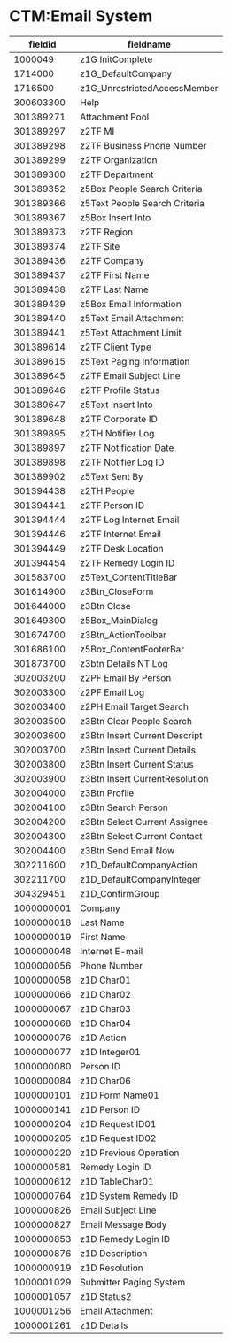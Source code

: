 # CTM:Email System

|fieldid    |fieldname                       |
| ---    | --- |
|1000049    |z1G InitComplete                |
|1714000    |z1G_DefaultCompany              |
|1716500    |z1G_UnrestrictedAccessMember    |
|300603300  |Help                            |
|301389271  |Attachment Pool                 |
|301389297  |z2TF MI                         |
|301389298  |z2TF Business Phone Number      |
|301389299  |z2TF Organization               |
|301389300  |z2TF Department                 |
|301389352  |z5Box People Search Criteria    |
|301389366  |z5Text People Search Criteria   |
|301389367  |z5Box Insert Into               |
|301389373  |z2TF Region                     |
|301389374  |z2TF Site                       |
|301389436  |z2TF Company                    |
|301389437  |z2TF First Name                 |
|301389438  |z2TF Last Name                  |
|301389439  |z5Box Email Information         |
|301389440  |z5Text Email Attachment         |
|301389441  |z5Text Attachment Limit         |
|301389614  |z2TF Client Type                |
|301389615  |z5Text Paging Information       |
|301389645  |z2TF Email Subject Line         |
|301389646  |z2TF Profile Status             |
|301389647  |z5Text Insert Into              |
|301389648  |z2TF Corporate ID               |
|301389895  |z2TH Notifier Log               |
|301389897  |z2TF Notification Date          |
|301389898  |z2TF Notifier Log ID            |
|301389902  |z5Text Sent By                  |
|301394438  |z2TH People                     |
|301394441  |z2TF Person ID                  |
|301394444  |z2TF Log Internet Email         |
|301394446  |z2TF Internet Email             |
|301394449  |z2TF Desk Location              |
|301394454  |z2TF Remedy Login ID            |
|301583700  |z5Text_ContentTitleBar          |
|301614900  |z3Btn_CloseForm                 |
|301644000  |z3Btn Close                     |
|301649300  |z5Box_MainDialog                |
|301674700  |z3Btn_ActionToolbar             |
|301686100  |z5Box_ContentFooterBar          |
|301873700  |z3btn Details NT Log            |
|302003200  |z2PF Email By Person            |
|302003300  |z2PF Email Log                  |
|302003400  |z2PH Email Target Search        |
|302003500  |z3Btn Clear People Search       |
|302003600  |z3Btn Insert Current Descript   |
|302003700  |z3Btn Insert Current Details    |
|302003800  |z3Btn Insert Current Status     |
|302003900  |z3Btn Insert CurrentResolution  |
|302004000  |z3Btn Profile                   |
|302004100  |z3Btn Search Person             |
|302004200  |z3Btn Select Current Assignee   |
|302004300  |z3Btn Select Current Contact    |
|302004400  |z3Btn Send Email Now            |
|302211600  |z1D_DefaultCompanyAction        |
|302211700  |z1D_DefaultCompanyInteger       |
|304329451  |z1D_ConfirmGroup                |
|1000000001 |Company                         |
|1000000018 |Last Name                       |
|1000000019 |First Name                      |
|1000000048 |Internet E-mail                 |
|1000000056 |Phone Number                    |
|1000000058 |z1D Char01                      |
|1000000066 |z1D Char02                      |
|1000000067 |z1D Char03                      |
|1000000068 |z1D Char04                      |
|1000000076 |z1D Action                      |
|1000000077 |z1D Integer01                   |
|1000000080 |Person ID                       |
|1000000084 |z1D Char06                      |
|1000000101 |z1D Form Name01                 |
|1000000141 |z1D Person ID                   |
|1000000204 |z1D Request ID01                |
|1000000205 |z1D Request ID02                |
|1000000220 |z1D Previous Operation          |
|1000000581 |Remedy Login ID                 |
|1000000612 |z1D TableChar01                 |
|1000000764 |z1D System Remedy ID            |
|1000000826 |Email Subject Line              |
|1000000827 |Email Message Body              |
|1000000853 |z1D Remedy Login ID             |
|1000000876 |z1D Description                 |
|1000000919 |z1D Resolution                  |
|1000001029 |Submitter Paging System         |
|1000001057 |z1D Status2                     |
|1000001256 |Email Attachment                |
|1000001261 |z1D Details                     |
